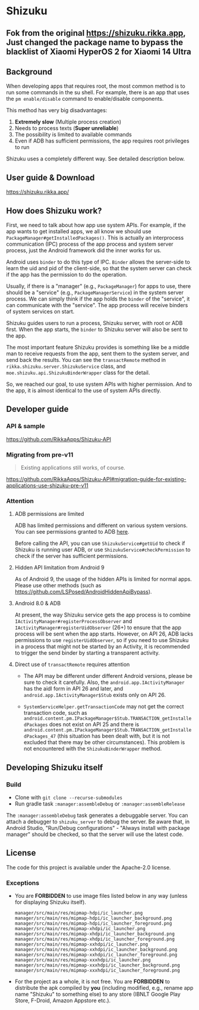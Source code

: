 # Shizuku

## Fok from the original https://shizuku.rikka.app, Just changed the package name to bypass the blacklist of Xiaomi HyperOS 2 for Xiaomi 14 Ultra

## Background

When developing apps that requires root, the most common method is to run some commands in the su shell. For example, there is an app that uses the `pm enable/disable` command to enable/disable components.

This method has very big disadvantages:

1. **Extremely slow** (Multiple process creation)
2. Needs to process texts (**Super unreliable**)
3. The possibility is limited to available commands
4. Even if ADB has sufficient permissions, the app requires root privileges to run

Shizuku uses a completely different way. See detailed description below.

## User guide & Download

<https://shizuku.rikka.app/>

## How does Shizuku work?

First, we need to talk about how app use system APIs. For example, if the app wants to get installed apps, we all know we should use `PackageManager#getInstalledPackages()`. This is actually an interprocess communication (IPC) process of the app process and system server process, just the Android framework did the inner works for us.

Android uses `binder` to do this type of IPC. `Binder` allows the server-side to learn the uid and pid of the client-side, so that the system server can check if the app has the permission to do the operation.

Usually, if there is a "manager" (e.g., `PackageManager`) for apps to use, there should be a "service" (e.g., `PackageManagerService`) in the system server process. We can simply think if the app holds the `binder` of the "service", it can communicate with the "service". The app process will receive binders of system services on start.

Shizuku guides users to run a process, Shizuku server, with root or ADB first. When the app starts, the `binder` to Shizuku server will also be sent to the app.

The most important feature Shizuku provides is something like be a middle man to receive requests from the app, sent them to the system server, and send back the results. You can see the `transactRemote` method in `rikka.shizuku.server.ShizukuService` class, and `moe.shizuku.api.ShizukuBinderWrapper` class for the detail.

So, we reached our goal, to use system APIs with higher permission. And to the app, it is almost identical to the use of system APIs directly.

## Developer guide

### API & sample

https://github.com/RikkaApps/Shizuku-API

### Migrating from pre-v11

> Existing applications still works, of course.

https://github.com/RikkaApps/Shizuku-API#migration-guide-for-existing-applications-use-shizuku-pre-v11

### Attention

1. ADB permissions are limited

   ADB has limited permissions and different on various system versions. You can see permissions granted to ADB [here](https://github.com/aosp-mirror/platform_frameworks_base/blob/master/packages/Shell/AndroidManifest.xml).

   Before calling the API, you can use `ShizukuService#getUid` to check if Shizuku is running user ADB, or use `ShizukuService#checkPermission` to check if the server has sufficient permissions.

2. Hidden API limitation from Android 9

   As of Android 9, the usage of the hidden APIs is limited for normal apps. Please use other methods (such as <https://github.com/LSPosed/AndroidHiddenApiBypass>).

3. Android 8.0 & ADB

   At present, the way Shizuku service gets the app process is to combine `IActivityManager#registerProcessObserver` and `IActivityManager#registerUidObserver` (26+) to ensure that the app process will be sent when the app starts. However, on API 26, ADB lacks permissions to use `registerUidObserver`, so if you need to use Shizuku in a process that might not be started by an Activity, it is recommended to trigger the send binder by starting a transparent activity.

4. Direct use of `transactRemote` requires attention

   * The API may be different under different Android versions, please be sure to check it carefully. Also, the `android.app.IActivityManager` has the aidl form in API 26 and later, and `android.app.IActivityManager$Stub` exists only on API 26.

   * `SystemServiceHelper.getTransactionCode` may not get the correct transaction code, such as `android.content.pm.IPackageManager$Stub.TRANSACTION_getInstalledPackages` does not exist on API 25 and there is `android.content.pm.IPackageManager$Stub.TRANSACTION_getInstalledPackages_47` (this situation has been dealt with, but it is not excluded that there may be other circumstances). This problem is not encountered with the `ShizukuBinderWrapper` method.

## Developing Shizuku itself

### Build

- Clone with `git clone --recurse-submodules`
- Run gradle task `:manager:assembleDebug` or `:manager:assembleRelease`

The `:manager:assembleDebug` task generates a debuggable server. You can attach a debugger to `shizuku_server` to debug the server. Be aware that, in Android Studio, "Run/Debug configurations" - "Always install with package manager" should be checked, so that the server will use the latest code.

## License

The code for this project is available under the Apache-2.0 license.

### Exceptions

* You are **FORBIDDEN** to use image files listed below in any way (unless for displaying Shizuku itself).

  ```
  manager/src/main/res/mipmap-hdpi/ic_launcher.png
  manager/src/main/res/mipmap-hdpi/ic_launcher_background.png
  manager/src/main/res/mipmap-hdpi/ic_launcher_foreground.png
  manager/src/main/res/mipmap-xhdpi/ic_launcher.png
  manager/src/main/res/mipmap-xhdpi/ic_launcher_background.png
  manager/src/main/res/mipmap-xhdpi/ic_launcher_foreground.png
  manager/src/main/res/mipmap-xxhdpi/ic_launcher.png
  manager/src/main/res/mipmap-xxhdpi/ic_launcher_background.png
  manager/src/main/res/mipmap-xxhdpi/ic_launcher_foreground.png
  manager/src/main/res/mipmap-xxxhdpi/ic_launcher.png
  manager/src/main/res/mipmap-xxxhdpi/ic_launcher_background.png
  manager/src/main/res/mipmap-xxxhdpi/ic_launcher_foreground.png
  ```

* For the project as a whole, it is not free.
You are **FORBIDDEN** to distribute the apk compiled by **you**
(including modified, e.g., rename app name "Shizuku" to something else)
to any store (IBNLT Google Play Store, F-Droid, Amazon Appstore etc.).
